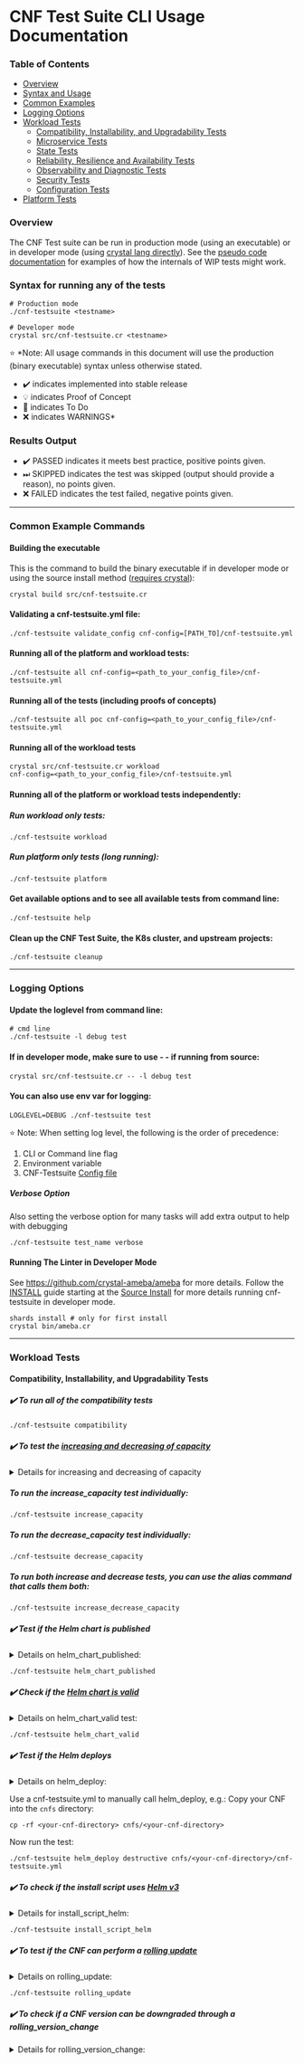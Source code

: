 # CNF Test Suite CLI Usage Documentation

### Table of Contents

- [Overview](USAGE.md#overview)
- [Syntax and Usage](USAGE.md#syntax-for-running-any-of-the-tests)
- [Common Examples](USAGE.md#common-example-commands)
- [Logging Options](USAGE.md#logging-options)
- [Workload Tests](USAGE.md#workload-tests)
  - [Compatibility, Installability, and Upgradability Tests](USAGE.md#compatibility-installability-and-upgradability-tests)
  - [Microservice Tests](USAGE.md#microservice-tests)
  - [State Tests](USAGE.md#state-tests)
  - [Reliability, Resilience and Availability Tests](USAGE.md#reliability-resilience-and-availability)
  - [Observability and Diagnostic Tests](USAGE.md#observability-and-diagnostic-tests)
  - [Security Tests](USAGE.md#security-tests)
  - [Configuration Tests](USAGE.md#configuration-tests)
- [Platform Tests](USAGE.md#platform-tests)

### Overview

The CNF Test suite can be run in production mode (using an executable) or in developer mode (using [crystal lang directly](INSTALL.md#source-install)). See the [pseudo code documentation](PSEUDO-CODE.md) for examples of how the internals of WIP tests might work.

### Syntax for running any of the tests

```
# Production mode
./cnf-testsuite <testname>

# Developer mode
crystal src/cnf-testsuite.cr <testname>
```

:star: \*Note: All usage commands in this document will use the production (binary executable) syntax unless otherwise stated.

- :heavy_check_mark: indicates implemented into stable release
- :bulb: indicates Proof of Concept
- :memo: indicates To Do
- :x: indicates WARNINGS\*

### Results Output

- :heavy_check_mark: PASSED indicates it meets best practice, positive points given.
- ⏭ SKIPPED indicates the test was skipped (output should provide a reason), no points given.
- :x: FAILED indicates the test failed, negative points given.

---

### Common Example Commands

#### Building the executable

This is the command to build the binary executable if in developer mode or using the source install method ([requires crystal](INSTALL.md#source-install)):

```
crystal build src/cnf-testsuite.cr
```

#### Validating a cnf-testsuite.yml file:

```
./cnf-testsuite validate_config cnf-config=[PATH_TO]/cnf-testsuite.yml
```

#### Running all of the platform and workload tests:

```
./cnf-testsuite all cnf-config=<path_to_your_config_file>/cnf-testsuite.yml
```

#### Running all of the tests (including proofs of concepts)

```
./cnf-testsuite all poc cnf-config=<path_to_your_config_file>/cnf-testsuite.yml
```

#### Running all of the workload tests

```
crystal src/cnf-testsuite.cr workload
cnf-config=<path_to_your_config_file>/cnf-testsuite.yml
```

#### Running all of the platform or workload tests independently:

##### Run workload only tests:

```
./cnf-testsuite workload
```

##### Run platform only tests (long running):

```
./cnf-testsuite platform
```

#### Get available options and to see all available tests from command line:

```
./cnf-testsuite help
```

#### Clean up the CNF Test Suite, the K8s cluster, and upstream projects:

```
./cnf-testsuite cleanup
```

---

### Logging Options

#### Update the loglevel from command line:

```
# cmd line
./cnf-testsuite -l debug test
```

#### If in developer mode, make sure to use - - if running from source:

```
crystal src/cnf-testsuite.cr -- -l debug test
```

#### You can also use env var for logging:

```
LOGLEVEL=DEBUG ./cnf-testsuite test
```

:star: Note: When setting log level, the following is the order of precedence:

1. CLI or Command line flag
2. Environment variable
3. CNF-Testsuite [Config file](config.yml)

##### Verbose Option

Also setting the verbose option for many tasks will add extra output to help with debugging

```
./cnf-testsuite test_name verbose
```

#### Running The Linter in Developer Mode

See https://github.com/crystal-ameba/ameba for more details. Follow the [INSTALL](INSTALL.md) guide starting at the [Source Install](INSTALL.md#source-install) for more details running cnf-testsuite in developer mode.

```
shards install # only for first install
crystal bin/ameba.cr
```

---
### Workload Tests

#### Compatibility, Installability, and Upgradability Tests

##### :heavy_check_mark: To run all of the compatibility tests

```
./cnf-testsuite compatibility
```

##### :heavy_check_mark: To test the [increasing and decreasing of capacity](https://kubernetes.io/docs/reference/kubectl/cheatsheet/#scaling-resources)

<details> <summary>Details for increasing and decreasing of capacity</summary>
<p>

<b>increase_decrease_capacity test:</b> HPA (horizonal pod autoscale) will autoscale replicas to accommodate when there is an increase of CPU, memory or other configured metrics to prevent disruption by allowing more requests 
by balancing out the utilisation across all of the pods.

Decreasing replicas works the same as increase but rather scale down the number of replicas when the traffic decreases to the number of pods that can handle the requests.

You can read more about horizonal pod autoscaling to create replicas [here](https://kubernetes.io/docs/tasks/run-application/horizontal-pod-autoscale/).

<b>Read about the [rationale](RATIONALE.md#to-test-the-increasing-and-decreasing-of-capacity-increase_decrease_capacity) on why this gets tested.</b>

<b>Remediation for failing this test:</b>

Check out the kubectl docs for how to [manually scale your cnf.](https://kubernetes.io/docs/reference/kubectl/cheatsheet/#scaling-resources)

Also here is some info about [things that could cause failures.](https://kubernetes.io/docs/concepts/workloads/controllers/deployment/#failed-deployment)

</p>
</details>

##### To run the increase_capacity test individually:

```
./cnf-testsuite increase_capacity
```

##### To run the decrease_capacity test individually:

```
./cnf-testsuite decrease_capacity
```

##### To run both increase and decrease tests, you can use the alias command that calls them both:
```
./cnf-testsuite increase_decrease_capacity
```

##### :heavy_check_mark: Test if the Helm chart is published

<details><summary>Details on helm_chart_published:</summary>
<p>

<b>helm_chart_published description:</b> Best practice for published helm charts allow management from the registry and client tools rather than manually from source.

<b>Read the [rationale](RATIONALE.md#test-if-the-helm-chart-is-published-helm_chart_published) behind this test.</b>

<b>Remediation:</b> Make sure your CNF helm charts are published.

</p>
</details>

```
./cnf-testsuite helm_chart_published
```

##### :heavy_check_mark: Check if the [Helm chart is valid](https://github.com/helm/chart-testing)

<details><summary>Details on helm_chart_valid test:</summary>
<p>

<b>helm_chart_valid description:</b> Best practice is to ensure that helm charts are in valid formats.

<b>Read the [rationale](RATIONALE.md#test-if-the-helm-chart-is-valid-helm_chart_valid) behind this test.</b>

<b>Remediation:</b> Make sure your helm charts pass lint tests.

</p>
</details>

```
./cnf-testsuite helm_chart_valid
```

##### :heavy_check_mark: Test if the Helm deploys

<details><summary>Details on helm_deploy:</summary>
<p>

<b>helm_deploy description:</b> All helm charts should be deployable.

<b>Read the [rationale](RATIONALE.md#test-if-the-helm-deploys-helm_deploy) behind this test.</b>

<b>Remediation:</b> Make sure your helm charts are valid and can be deployed to clusters.

</p>
</details>

Use a cnf-testsuite.yml to manually call helm_deploy, e.g.:
Copy your CNF into the `cnfs` directory:

```
cp -rf <your-cnf-directory> cnfs/<your-cnf-directory>
```

Now run the test:

```
./cnf-testsuite helm_deploy destructive cnfs/<your-cnf-directory>/cnf-testsuite.yml
```

##### :heavy_check_mark: To check if the install script uses [Helm v3](https://github.com/helm/)

<details><summary>Details for install_script_helm:</summary>
<p>

<b>install_script_helm details:</b> This checks if you are using helm v3 which has vast improvements and less dependencies than v2 (eg. tiller).

<b>Read the [rationale](RATIONALE.md#test-if-cnfthe-install-script-uses-helm-v3-install_script_helm) about this test.</b>

<b>Remediation:</b> Update your helm charts and scripts to be compatible with the latest helm v3 or later.

</p>
</details> 

```
./cnf-testsuite install_script_helm
```

##### :heavy_check_mark: To test if the CNF can perform a [rolling update](https://kubernetes.io/docs/tutorials/kubernetes-basics/update/update-intro/)

<details><summary>Details on rolling_update:</summary>
<p>

<b>rolling_update description:</b> Rollling updates allow for applications to be updated and promoted between environments without downtime.

<b>Read the [rationale](RATIONALE.md#to-test-if-the-cnf-can-perform-a-rolling-update-rolling_update) behind this test.</b>

<b>Remediation:</b> Best practice should allow your CNF and applications should be able to perform rolling updates without downtime.

</p>
</details>

```
./cnf-testsuite rolling_update
```

##### :heavy_check_mark: To check if a CNF version can be downgraded through a rolling_version_change

<details><summary>Details for rolling_version_change:</summary>
<p>

<b>rolling_version_change description:</b>

<b>Read the [rationale](RATIONALE.md#to-check-if-a-cnf-version-can-be-downgraded-through-a-rolling_version_change-rolling_version_change) for this test.<b/>

<b>Remediation:</b> Applications or CNFs should have the ability to downgrade based on the version tag. 

```
./cnf-testsuite rolling_version_change
```

##### :heavy_check_mark: To check if a CNF version can be downgraded through a rolling_downgrade

<details><summary>Details on rolling_downgrade:</summary>
<p>

<b>rolling_downgrade description:</b> Rolling downgrade allows for applications to be downgraded in the event that the newest or latest version encounters issues, eg bug, incompatiblility, etc.

<b>Read the [rationale](RATIONALE.md#to-check-if-a-cnf-version-can-be-downgraded-through-a-rolling_downgrade-rolling_downgrade) behind this test.</b>

<b>Remediation:</b> Best practice should allow your CNF and applications should be able to perform rolling downgradse without downtime.

</p>
</details>

```
./cnf-testsuite rolling_downgrade
```

##### :heavy_check_mark: To check if a CNF version can be rolled back [rollback](https://kubernetes.io/docs/concepts/workloads/controllers/deployment/#rolling-back-a-deployment)

<details><summary>Details on rollback:</summary>
<p>

<b>rollback description:</b> Rollback allows for the rollback of an application when it becomes unstable, like crash looping, etc.

<b>Read the [rationale](RATIONALE.md#to-check-if-a-cnf-version-can-be-rolled-back-rollback) behind this test.</b>

<b>Remediation:</b> Best practice should allow your CNF and applications to perform automatic rollbacks.

</p>
</details>

```
./cnf-testsuite rollback
```

##### :heavy_check_mark: To check if the CNF is compatible with different CNIs
<details> <summary>Details for CNI Compatibility Tests</summary>
<p>

<b>CNI Compatible Tests:</b> Best practice states a good CNF should be compatible with multiple and different CNIs (Container Network Interface). The CNI handles the container network for the container network namespace, along with management of IP Addresses through IPAM plug-in among other networking needs and requirements. You can read more about CNIs for kubernetes with their list of [compatible CNIs](https://bit.ly/cni-compatible-k8s-doc). 

<b>What's Tested:</b> This test will install temporary kind clusters to test your CNF using Calico and Cilium CNIs.

<b>Read the [rationale](RATIONALE.md#to-check-if-the-cnf-is-compatible-with-different-cnis-cni_compatibility) behind this test.</b>

<b>Remediation:</b> To mitigate this issue, make sure your CNF is compatible with Calico, Cilium and other available CNIs.
</p>

</details>

```
./cnf-testsuite cni_compatible
```

##### :bulb: (PoC) To check if a CNF uses Kubernetes alpha APIs

<details> <summary>Details for Kubernetes alpha APIs test</summary>
<p>

<b>Kubernetes alpha APIs:</b> It is considered a best-practice for resources to not use [Kubernetes alpha APIs](https://bit.ly/apisnoop).

<b>Read the [rationale](RATIONALE.md#poc-to-check-if-a-cnf-uses-kubernetes-alpha-apis-alpha_k8s_apis-alpha_k8s_apis) behind this test.</b>

<b>Remediation Steps:</b> Make sure applications and CNFs are not using Kubernetes alpha APIs. You can learn more about Kubernetes API versioning [here](https://bit.ly/k8s_api).
</p>

</details>

```
./cnf-testsuite alpha_k8s_apis
```

<details> <summary>Details for Compatibility, Installability and Upgradability Tests To Do's</summary>
<p>

#### :memo: (To Do) To check of the CNF's CNI plugin accepts valid calls from the [CNI specification](https://github.com/containernetworking/cni/blob/master/SPEC.md)

```
crystal src/cnf-testsuite.cr cni_spec
```

#### :memo: (To Do) To check for the use of beta K8s API endpoints

```
crystal src/cnf-testsuite.cr api_snoop_beta
```

#### :memo: (To Do) To check for the use of generally available (GA) K8s API endpoints

```
crystal src/cnf-testsuite.cr api_snoop_general_apis
```

#### :memo: (To Do) To test small scale autoscaling

```
crystal src/cnf-testsuite.cr small_autoscaling
```

#### :memo: (To Do) To test [large scale autoscaling](https://github.com/cncf/cnf-testbed)

```
crystal src/cnf-testsuite.cr large_autoscaling
```

#### :memo: (To Do) To test if the CNF responds to [network](https://github.com/alexei-led/pumba) [chaos](https://github.com/worstcase/blockade)

```
crystal src/cnf-testsuite.cr network_chaos
```

#### :memo: (To Do) To test if the CNF control layer uses [external retry logic](https://github.com/envoyproxy/envoy)

```
crystal src/cnf-testsuite.cr external_retry
```
    
    #### :memo: (To Do) To test small scale autoscaling

```
crystal src/cnf-testsuite.cr small_autoscaling
```

#### :memo: (To Do) To test [large scale autoscaling](https://github.com/cncf/cnf-testbed)

```
crystal src/cnf-testsuite.cr large_autoscaling
```

#### :memo: (To Do) To test if the CNF responds to [network](https://github.com/alexei-led/pumba) [chaos](https://github.com/worstcase/blockade)

```
crystal src/cnf-testsuite.cr network_chaos
```

#### :memo: (To Do) To test if the CNF control layer uses [external retry logic](https://github.com/envoyproxy/envoy)

```
crystal src/cnf-testsuite.cr external_retry
```


</p>
</details>


#### Microservice Tests

##### :heavy_check_mark: To run all of the microservice tests

```
./cnf-testsuite microservice
```

##### :heavy_check_mark: To check if the CNF has a reasonable image size
<details> <summary>Details for reasonable image size</summary>
<p>

<b>Reasonable Image Size:</b> 

<b>Read the [rationale](RATIONALE.md#to-check-if-the-cnf-has-a-reasonable-image-size-reasonable_image_size) behind this test.</b>

<b>Remediation:</b> TBD
</p>

</details>

```
./cnf-testsuite reasonable_image_size
```

##### :heavy_check_mark: To check if the CNF have a reasonable startup time
<details> <summary>Details for reasonable startup time</summary>
<p>

<b>Reasonable Startup Time:</b> 

<b>Read the [rationale](RATIONALE.md#to-check-if-the-cnf-have-a-reasonable-startup-time-reasonable_startup_time) behind this test.</b>

<b>Remediation:</b> TBD
</p>

</details>

```
./cnf-testsuite reasonable_startup_time destructive
```

##### :heavy_check_mark: To check if the CNF is using only a single process type per container
<details> <summary>Details for single process type</summary>
<p>

<b>Single process type:</b> 

<b>Read the [rationale](https://github.com/cncf/cnf-testsuite/blob/main/RATIONALE.md#to-check-if-the-cnf-has-multiple-process-types-within-one-container-single_process_type) behind this test.</b>

<b>Remediation:</b> TBD
</p>

</details>

```
./cnf-testsuite single_process_type
```

#### :heavy_check_mark: To check if the CNF exposes any of its containers as a service

<details> <summary>Details for the service discovery test</summary>
<p>

<b>Service discovery:</b> For microservices to be accessible to other applications in the cluster, they should be exposed via a Service.

<b>Read the [rationale](RATIONALE.md#to-check-if-the-cnf-exposes-any-of-its-containers-as-a-service-service_discovery-service_discovery) behind this test.</b>

<b>Remediation Steps:</b> Make sure the CNF exposes any of its containers as a Kubernetes Service. You can learn more about Kubernetes Service [here](https://kubernetes.io/docs/concepts/services-networking/service/).
</p>

</details>

```
./cnf-testsuite service_discovery
```

#### :heavy_check_mark: To check if the CNF has multiple microservices that share a database 

<details> <summary>Details for the shared database test</summary>
<p>

<b>Shared Database:</b> Microservices should not share a database with one another.

<b>Read the [rationale](RATIONALE.md#to-check-if-the-cnf-uses-a-shared-database-shared_database) behind this test.</b>

<b>Remediation Steps:</b> Make sure the CNF microservices do not share a database [here](https://martinfowler.com/bliki/IntegrationDatabase.html).
</p>

</details>

```
./cnf-testsuite shared_database 
```

#### State Tests

##### :heavy_check_mark: To run all of the state tests

```
./cnf-testsuite state
```

##### :heavy_check_mark: Test if the CNF is available when node drain and rescheduling occurs.  All configuration should be stateless.
<details> <summary>Details for node drain</summary>
<p>

<b>Node drain:</b> 

<b>Read the [rationale](RATIONALE.md#test-if-the-cnf-crashes-when-node-drain-occurs-node_drain) behind this test.</b>

<b>Remediation:</b> TBD
</p>

</details>

```
./cnf-testsuite node_drain
```


##### :heavy_check_mark: To test if the CNF uses a volume host path
<details> <summary>Details for volume hostpath not found</summary>
<p>

<b>Volume hostpath not found:</b> 

<b>Read the [rationale](RATIONALE.md#to-test-if-the-cnf-uses-a-volume-host-path-volume_hostpath_not_found) behind this test.</b>

<b>Remediation:</b> TBD
</p>

</details>

```
./cnf-testsuite volume_hostpath_not_found
```

##### :heavy_check_mark: To test if the CNF uses local storage
<details> <summary>Details for no local volume configuration</summary>
<p>

<b>No local volume configurattion:</b> 

<b>Read the [rationale](RATIONALE.md#to-test-if-the-cnf-uses-local-storage-no_local_volume_configuration) behind this test.</b>

<b>Remediation:</b> TBD
</p>

</details>

```
./cnf-testsuite no_local_volume_configuration
```

##### :heavy_check_mark: To test if the CNF uses elastic volumes
<details> <summary>Details for elastic volume</summary>
<p>

<b>Elastic Volume Details:</b> It's considered best practice to use elastic volumes for storage. Instead of local storage, the CNF should use elastic persistent volumes, which are available to all nodes (based on policy).

<b>Read the [rationale](RATIONALE.md#to-test-if-the-cnf-uses-elastic-volumes-elastic_volumes) behind this test.</b>

<b>Remediation Steps:</b> Setup and use elastic persistent volumes instead of local storage.
</p>

</details>


```
./cnf-testsuite elastic_volume
```
##### :heavy_check_mark: To test if the CNF uses a database with either statefulsets, elastic volumes, or both
<details> <summary>Details for Database Persistence</summary>

<p><b>Database Persistence:</b> A database may use statefulsets along with elastic volumes to achieve a high level of resiliency.  Any database in K8s should at least use elastic volumes to achieve a minimum level of resilience regardless of whether a statefulset is used.  Statefulsets without elastic volumes is not recommended, especially if it explicitly uses local storage.  The least optimal storage configuration for a database managed by K8s is local storage and no statefulsets, as this is not tolerant to node failure. 

<b>Read the [rationale](RATIONALE.md#to-test-if-the-cnf-uses-a-database-with-either-statefulsets-elastic-volumes-or-both-database_persistence) behind this test.</b>

<b>Remediation:</b> Select a database configuration that uses statefulsets and elastic storage volumes.

See more at [OpenEBS Storage Concepts](https://openebs.io/docs/concepts/basics)

</p>
</details>

```
./cnf-testsuite database_persistence 
```

#### Reliability, Resilience and Availability

##### :heavy_check_mark: To run all resilience tests

```
./cnf-testsuite resilience
```

##### :heavy_check_mark: Test if the CNF crashes when network latency occurs

<details> <summary>Details for litmus pod network latency experiment</summary>
<p>

<b>Pod Network Latency:</b> As we know network latency can have a significant impact on the overall performance of the application the network outages can cause a range of failures for applications that can severely impact user/customers with downtime. This chaos experiment allows you to see the impact of latency traffic to your application using the traffic control (tc) process with netem rules to add egress delays and test how your service behaves when you are unable to reach one of your dependencies, internal or external.

[This experiment](https://docs.litmuschaos.io/docs/pod-network-latency/) causes network degradation without the pod being marked unhealthy/unworthy of traffic by kube-proxy (unless you have a liveness probe of sorts that measures latency and restarts/crashes the container). The idea of this experiment is to simulate issues within your pod network OR microservice communication across services in different availability zones/regions etc.

Mitigation (in this case keep the timeout i.e., access latency low) could be via some middleware that can switch traffic based on some SLOs m parameters. If such an arrangement is not available the next best thing would be to verify if such degradation is highlighted via notification/alerts etc, so the admin/SRE has the opportunity to investigate and fix things. Another utility of the test would be to see the extent of impact caused to the end-user OR the last point in the app stack on account of degradation in access to a downstream/dependent microservice. Whether it is acceptable OR breaks the system to an unacceptable degree. The experiment provides DESTINATION_IPS or DESTINATION_HOSTS so that you can control the chaos against specific services within or outside the cluster.

The applications may stall or get corrupted while they wait endlessly for a packet. The experiment limits the impact (blast radius) to only the traffic you want to test by specifying IP addresses or application information. This experiment will help to improve the resilience of your services over time.

</p>
</details>

```
./cnf-testsuite pod_network_latency
```

##### :heavy_check_mark: Test if the CNF crashes when disk fill occurs

<details> <summary> Details for litmus disk fill experiment</summary>
<p>

<b>Disk-Fill(Stress-Chaos):</b> Disk Pressure is another very common and frequent scenario we find in Kubernetes applications that can result in the eviction of the application replica and impact its delivery. Such scenarios can still occur despite whatever availability aids K8s provides. These problems are generally referred to as "Noisy Neighbour" problems.

[Stressing the disk](https://litmuschaos.github.io/litmus/experiments/categories/pods/disk-fill/) with continuous and heavy IO for example can cause degradation in reads written by other microservices that use this shared disk for example modern storage solutions for Kubernetes to use the concept of storage pools out of which virtual volumes/devices are carved out. Another issue is the amount of scratch space eaten up on a node which leads to the lack of space for newer containers to get scheduled (Kubernetes too gives up by applying an "eviction" taint like "disk-pressure") and causes a wholesale movement of all pods to other nodes. Similarly with CPU chaos, by injecting a rogue process into a target container, we starve the main microservice process (typically PID 1) of the resources allocated to it (where limits are defined) causing slowness in application traffic or in other cases unrestrained use can cause the node to exhaust resources leading to the eviction of all pods. So this category of chaos experiment helps to build the immunity on the application undergoing any such stress scenario.

</p>
</details>

```
./cnf-testsuite disk_fill
```

##### :heavy_check_mark: Test if the CNF crashes when pod delete occurs

<details> <summary>Details for litmus pod delete experiment</summary> 
<p>

<b>Pod Delete:</b> In a distributed system like Kubernetes, likely, your application replicas may not be sufficient to manage the traffic (indicated by SLIs) when some of the replicas are unavailable due to any failure (can be system or application) the application needs to meet the SLO(service level objectives) for this, we need to make sure that the applications have a minimum number of available replicas. One of the common application failures is when the pressure on other replicas increases then to how the horizontal pod autoscaler scales based on observed resource utilization and also how much PV mount takes time upon rescheduling. The other important aspects to test are the MTTR for the application replica, re-elections of leader or follower like in Kafka application the selection of broker leader, validating minimum quorum to run the application for example in applications like percona, resync/redistribution of data.

[This experiment](https://litmuschaos.github.io/litmus/experiments/categories/pods/pod-delete/) helps to simulate such a scenario with forced/graceful pod failure on specific or random replicas of an application resource and checks the deployment sanity (replica availability & uninterrupted service) and recovery workflow of the application.

</p>
</details>

```
./cnf-testsuite pod_delete
```

##### :heavy_check_mark: Test if the CNF crashes when pod memory hog occurs

<details> <summary>Details for litmus pod memory hog experiment</summary>
<p>

Memory usage within containers is subject to various constraints in Kubernetes. If the limits are specified in their spec, exceeding them can cause termination of the container (due to OOMKill of the primary process, often pid 1) - the restart of the container by kubelet, subject to the policy specified. For containers with no limits placed, the memory usage is uninhibited until such time as the Node level OOM Behaviour takes over. In this case, containers on the node can be killed based on their oom_score and the QoS class a given pod belongs to (bestEffort ones are first to be targeted). This eval is extended to all pods running on the node - thereby causing a bigger blast radius. 

The [pod-memory hog](https://litmuschaos.github.io/litmus/experiments/categories/pods/pod-memory-hog/) experiment launches a stress process within the target container - which can cause either the primary process in the container to be resource constrained in cases where the limits are enforced OR eat up available system memory on the node in cases where the limits are not specified. 

</p>
</details>


```
./cnf-testsuite pod_memory_hog
```

##### :heavy_check_mark: Test if the CNF crashes when pod io stress occurs

<details> <summary>Details for litmus pod io stress experiment</summary>
<p>

Sressing the disk with continuous and heavy IO can cause degradation in reads/ writes byt other microservices that use this shared disk.  For example modern storage solutions for Kubernetes use the concept of storage pools out of which virtual volumes/devices are carved out.  Another issue is the amount of scratch space eaten up on a node which leads to  the lack of space for newer containers to get scheduled (kubernetes too gives up by applying an "eviction" taint like "disk-pressure") and causes a wholesale movement of all pods to other nodes.

[This experiment](https://litmuschaos.github.io/litmus/experiments/categories/pods/pod-io-stress/) is also useful in determining the performance of the storage device used.  
</p>
</details>

```
./cnf-testsuite pod_io_stress
```

##### :heavy_check_mark: Test if the CNF crashes when pod network corruption occurs

```
./cnf-testsuite pod_network_corruption
```

##### :heavy_check_mark: Test if the CNF crashes when pod network duplication occurs

```
./cnf-testsuite pod_network_duplication
```

##### :heavy_check_mark: To test if there is a liveness entry in the Helm chart

```
./cnf-testsuite liveness
```

##### :heavy_check_mark: To test if there is a readiness entry in the Helm chart

```
./cnf-testsuite readiness
```

#### Observability and Diagnostic Tests

##### :heavy_check_mark: To run all observability tests

```
./cnf-testsuite observability
```

##### :heavy_check_mark: To check if logs are being sent to stdout/stderr
<details> <summary>Details for Log Output test</summary>
<p>

<b>Log Output Details:</b> It's considered a best-practice for containers and pods to output logs to STDOUT/STDERR so that commands return useful debug or other information about the application.

For example, running `kubectl get logs` returns useful information for diagnosing or troubleshooting issues. 

<b>Remediation Steps:</b> Make sure applications and CNF's are sending log output to STDOUT and or STDERR.
</p>

</details>

```
./cnf-testsuite log_output
``` 
##### :heavy_check_mark: To check if prometheus is installed and configured for the cnf 
<details> <summary>Details for prometheus traffic test</summary>
<p>

<b>Prometheus Traffic Details:</b> It's considered a best-practice for CNFs to actively expose metrics.

<b>Remediation Steps:</b> Install and configure Prometheus for your CNF.
</p>

</details>

```
./cnf-testsuite prometheus_traffic 
``` 
##### :heavy_check_mark: To check if logs and data are being routed through fluentd
<details> <summary>Details for fluentd routed logging</summary>
<p>

<b>Routed Logs Details:</b> It's considered a best-practice for CNFs to route logs and data through programs like fluentd to analyze and better understand data. This test will check if your CNF is using fluentd.

<b>Remediation Steps:</b> Install and configure fluentd to collect data and logs. See more at [fluentd.org](https://bit.ly/fluentd).
</p>

</details>

```
./cnf-testsuite routed_logs
```

##### :heavy_check_mark: To check if OpenMetrics is being used and or compatible.
<details> <summary>Details for OpenMetrics</summary>

<p>

<b>OpenMetics Details:</b> OpenMetrics specifies the de-facto standard for transmitting cloud-native metrics at scale, with support for both text representation and Protocol Buffers and brings it into an Internet Engineering Task Force (IETF) standard. It supports both pull and push-based data collection. Sourced from [OpenMetric Readme](https://github.com/OpenObservability/OpenMetrics/blob/main/specification/OpenMetrics.md)

<b>Remediation Steps:</b> Ensure your CNF is OpenMetrics compatible.
</p>

</details>

```
./cnf-testsuite open_metrics
```
##### :heavy_check_mark: To check if tracing is being used with Jaeger.
<details> <summary>Details for tracing with Jaeger</summary>

<p>

<b>Tracing Details:</b> Jaeger uses distributed tracing to follow the path of a request through different microservices. Rather than guessing, we can see a visual representation of the call flows. Sourced from [Red Hat's blog on Jaeger](https://www.redhat.com/en/topics/microservices/what-is-jaeger)

<b>Remediation Steps:</b> Ensure your CNF is using tracing.
</p>

</details>

```
./cnf-testsuite tracing
```

#### Security Tests

##### :heavy_check_mark: To run all of the security tests

```
./cnf-testsuite security
```

##### :heavy_check_mark: To check if a CNF is using container socket mounts
<details> <summary>Details for container socket mounts</summary>
<p>

<b>Container Socker Mounts Details:</b> Container daemon socket bind mounts allows access to the container engine on the node. This access can be used for privilege escalation and to manage containers outside of Kubernetes, and hence should not be allowed

<b>Remediation Steps:</b> Make sure to not mount `/var/run/docker.sock`, `/var/run/containerd.sock` or `/var/run/crio.sock` on the containers
</p>

</details>

```
./cnf-testsuite container_sock_mounts
```

##### :heavy_check_mark: To check if containers are using any tiller images
<details> <summary>Details for tiller images</summary>
<p>

<b>Tiller Images Details:</b> Tiller, found in Helm v2, has known security challenges. It requires administrative privileges and acts as a shared resource accessible to any authenticated user. Tiller can lead to privilege escalation as restricted users can impact other users. It is recommend to use Helm v3+ which does not contain Tiller for these reasons

<b>Remediation Steps:</b> Make sure not to pull any images with name tiller in them
</p>

</details>

```
./cnf-testsuite platform:helm_tiller
```


##### :heavy_check_mark: To check if any containers are running in [privileged mode](https://github.com/open-policy-agent/gatekeeper)

```
./cnf-testsuite privileged
```

##### :heavy_check_mark: To check if a CNF is running services with external IPs
<details> <summary>Details for external IPs</summary>
<p>

<b>External IP's Details:</b> Service externalIPs can be used for a MITM attack (CVE-2020-8554). Restrict externalIPs or limit to a known set of addresses. See: https://github.com/kyverno/kyverno/issues/1367

<b>Remediation Steps:</b> Make sure to not define external IPs in your kubernetes service configuration
</p>

</details>

```
./cnf-testsuite external_ips
```


##### :heavy_check_mark: To check if any containers are running as a [root user](https://github.com/cncf/cnf-wg/blob/main/cbpps/0002-no-root-in-containers.md)

```
./cnf-testsuite non_root_user
```

##### :heavy_check_mark: To check if any containers allow for [privilege escalation](https://bit.ly/C0016_privilege_escalation)
<details> <summary>Details for Privilege Escalation</summary>

<p><b>Privilege Escalation:</b> Check that the allowPrivilegeEscalation field in securityContext of container is set to false.

<b>Remediation:</b> If your application does not need it, make sure the allowPrivilegeEscalation field of the securityContext is set to false.

See more at [ARMO-C0016](https://bit.ly/C0016_privilege_escalation)

</p>
</details>

```
./cnf-testsuite privilege_escalation
```

##### :heavy_check_mark: To check if an attacker can use a [symlink](https://bit.ly/C0058_symlink_filesystem) for arbitrary host file system access
<details> <summary>Details for Symlink Filesystem Access</summary>

<p><b>CVE-2021-25741 Symlink Host Access:</b> A user may be able to create a container with subPath or subPathExpr volume mounts to access files & directories anywhere on the host filesystem. Following Kubernetes versions are affected: v1.22.0 - v1.22.1, v1.21.0 - v1.21.4, v1.20.0 - v1.20.10, version v1.19.14 and lower. This control checks the vulnerable versions and the actual usage of the subPath feature in all Pods in the cluster.

<b>Remediation:</b> To mitigate this vulnerability without upgrading kubelet, you can disable the VolumeSubpath feature gate on kubelet and kube-apiserver, or remove any existing Pods using subPath or subPathExpr feature.

See more at [ARMO-C0058](https://bit.ly/C0058_symlink_filesystem)

</p>
</details>

```
./cnf-testsuite symlink_file_system
```

##### :heavy_check_mark: To check if there are [application credentials stored in configuration or environment variables](https://bit.ly/C0012_application_credentials)
<details> <summary>Details for Service Application Credentials</summary>

<p><b>Application Credentials:</b> Developers store secrets in the Kubernetes configuration files, such as environment variables in the pod configuration. Such behavior is commonly seen in clusters that are monitored by Azure Security Center. Attackers who have access to those configurations, by querying the API server or by accessing those files on the developer’s endpoint, can steal the stored secrets and use them.

Check if the pod has sensitive information in environment variables, by using list of known sensitive key names. Check if there are configmaps with sensitive information.

<b>Remediation:</b> Use Kubernetes secrets or Key Management Systems to store credentials.

See more at [ARMO-C0012](https://bit.ly/C0012_application_credentials)

</p>
</details>

```
./cnf-testsuite application_credentials
```


##### :heavy_check_mark: To check if there is a [host network attached to a pod](https://bit.ly/C0041_hostNetwork)
<details> <summary>Details for hostNetwork</summary>

<p><b>hostNetwork:</b> PODs should not have access to the host systems network.

<b>Remediation:</b> Only connect PODs to hostNetwork when it is necessary. If not, set the hostNetwork field of the pod spec to false, or completely remove it (false is the default). Whitelist only those PODs that must have access to host network by design.

See more at [ARMO-C0041](https://bit.ly/C0041_hostNetwork)

</p>
</details>

```
./cnf-testsuite host_network
``` 

##### :heavy_check_mark: To check if there are [service accounts that are automatically mapped](https://bit.ly/C0034_service_account_mapping)
<details> <summary>Details for Service Account Mapping</summary>

<p><b>Service Account Mapping:</b> The automatic mounting of service account tokens should be disabled.

<b>Remediation:</b> Disable automatic mounting of service account tokens to PODs either at the service account level or at the individual POD level, by specifying the automountServiceAccountToken: false. Note that POD level takes precedence.

See more at [ARMO-C0034](https://bit.ly/C0034_service_account_mapping)

</p>
</details>

```
./cnf-testsuite service_account_mapping
```

##### :heavy_check_mark: To check if there is an [ingress and egress policy defined](https://bit.ly/3bhT10s).
<details> <summary>Details for ingress_egress_blocked test</summary>
<p>

<b>Ingress Egress Blocked: </b> Network policies control traffic flow between Pods, namespaces, and external IP addresses. By default, no network policies are applied to Pods or namespaces, resulting in unrestricted ingress and egress traffic within the Pod network. Pods become isolated through a network policy that applies to the Pod or the Pod’s namespace. Once a Pod is selected in a network policy, it rejects any connections that are not specifically allowed by any applicable policy object.Administrators should use a default policy selecting all Pods to deny all ingress and egress traffic and ensure any unselected Pods are isolated. Additional policies could then relax these restrictions for permissible connections.(For ARMO runtime needs to add exception). See more at [Armo's C-0030 doc on ingress egress blocked details](https://bit.ly/3bhT10s).

<b>Remediation Steps: </b> By default, you should disable or restrict Ingress and Egress traffic on all pods.

</details>

```
./cnf-testsuite ingress_egress_blocked
```
##### :heavy_check_mark: To check if there are any privileged containers

<details> <summary>Details for Privileged Containers</summary>

<p><b>Privileged Containers:</b> A privileged container is a container that has all the capabilities of the host machine, which lifts all the limitations regular containers have. This means that privileged containers can do almost every action that can be performed directly on the host. Attackers who gain access to a privileged container or have permissions to create a new privileged container (by using the compromised pod’s service account, for example), can get access to the host’s resources.
    
<b>Remediation:</b> Change the deployment and/or pod definition to unprivileged. The securityContext.privileged should be false.
    
Read more at [ARMO-C0057](https://bit.ly/31iGng3)
    
</p>
</details>

```
./cnf-testsuite privileged_containers
```

##### :heavy_check_mark: To check for insecure capabilities
<details> <summary>Details for Insecure Capabilities</summary>

<p><b>Insecure Capabilities:</b> Giving insecure and unnecessary capabilities for a container can increase the impact of a container compromise.

This test checks against a [blacklist of insecure capabilities](https://github.com/FairwindsOps/polaris/blob/master/checks/insecureCapabilities.yaml).

<b>Remediation:</b> Remove all insecure capabilities which aren’t necessary for the container.

See more at [ARMO-C0046](https://bit.ly/C0046_Insecure_Capabilities)

</p>
</details>

```
./cnf-testsuite insecure_capabilities
```

##### :heavy_check_mark: To check for dangerous capabilities
<details> <summary>Details for Dangerous Capabilities</summary>

<p><b>Dangerous Capabilities:</b> Giving dangerous and unnecessary capabilities for a container can increase the impact of a container compromise.

This test checks against a [blacklist of dangerous capabilities](https://github.com/FairwindsOps/polaris/blob/master/checks/dangerousCapabilities.yaml).

<b>Remediation:</b> Check and remove all unnecessary capabilities from the POD security context of the containers and use the exception mechanism to remove warnings where these capabilities are necessary.

See more at [ARMO-C0028](https://bit.ly/C0028_Dangerous_Capabilities)

</p>
</details>

```
./cnf-testsuite dangerous_capabilities
```

##### :heavy_check_mark: To check if namespaces have network policies defined
<details> <summary>Details for Network Policies</summary>

<p><b>Network Policies:</b> There is a MITRE check that fails if there are no policies defined for a specific namespace (cluster internal networking).

If no network policy is defined, attackers who gain access to a single container may use it to probe the network. Lists namespaces in which no network policies are defined.
    
<b>Remediation:</b> Define network policies or use similar network protection mechanisms.
    
Read more at [ARMO-C0011](https://bit.ly/2ZEwb0A)
    
</p>
</details>

```
./cnf-testsuite network_policies
```

##### :heavy_check_mark: To check if containers are running with non-root user with non-root membership
<details> <summary>Details for Non Root Containers</summary>

<p><b>Non Root Containers:</b> Container engines allow containers to run applications as a non-root user with non-root group membership. Typically, this non-default setting is configured when the container image is built. . Alternatively, Kubernetes can load containers into a Pod with SecurityContext:runAsUser specifying a non-zero user. While the runAsUser directive effectively forces non-root execution at deployment, NSA and CISA encourage developers to build container applications to execute as a non-root user. Having non-root execution integrated at build time provides better assurance that applications will function correctly without root privileges.
    
<b>Remediation:</b> If your application does not need root privileges, make sure to define the runAsUser and runAsGroup under the PodSecurityContext to use user ID 1000 or higher, do not turn on allowPrivlegeEscalation bit and runAsNonRoot is true.
    
Read more at [ARMO-C0013](https://bit.ly/2Zzlts3)
    
</p>
</details>

```
./cnf-testsuite non_root_containers
```

##### :heavy_check_mark: To check if containers are running with hostPID or hostIPC privileges
<details> <summary>Details for hostPID and hostIPC Privileges</summary>

<p><b>Host PID/IPC Privileges:</b> Containers should be as isolated as possible from the host machine. The hostPID and hostIPC fields in Kubernetes may excessively expose the host for potentially malicious actions.
    
<b>Remediation:</b> Apply least privilege principle and disable the hostPID and hostIPC fields unless strictly needed.
    
Read more at [ARMO-C0038](https://bit.ly/3nGvpIQ)
    
</p>
</details>

```
./cnf-testsuite host_pid_ipc_privileges
```

##### :heavy_check_mark: To check if CNF resources use custom SELinux options that allow privilege escalation

```
./cnf-testsuite selinux_options
```

<details>
<summary>Details for `selinux_options`</summary>

<p>
SELinux options can be used to escalate privileges and should not be allowed.
</p>

<p>
<b>Remediation steps:</b>
Ensure the following guidelines are followed for any cluster resource that allow SELinux options.
  <ul>
    <li>
    If the SELinux option `type` is set, it should only be one of the allowed values: `container_t`, `container_init_t`, or `container_kvm_t`.
    </li>
    <li>
    SELinux options `user` or `role` should not be set.
    </li>
  </ul>
</p>

</details>


##### :heavy_check_mark: To check if security services are being used to harden containers
<details> <summary>Details for Linux Hardening</summary>

<p><b>Linux Hardening:</b> Check if there is AppArmor, Seccomp, SELinux or Capabilities are defined in the securityContext of container and pod. If none of these fields are defined for both the container and pod, alert.
    
<b>Remediation:</b> In order to reduce the attack surface, it is recommended to harden your application using security services such as SELinux®, AppArmor®, and seccomp. Starting from Kubernetes version 22, SELinux is enabled by default.
    
Read more at [ARMO-C0055](https://bit.ly/2ZKOjpJ)
    
</p>
</details>

```
./cnf-testsuite linux_hardening
```

##### :heavy_check_mark: To check if containers have resource limits defined
<details> <summary>Details for Resource Policies</summary>

<p><b>Resource Policies:</b> CPU and memory resources should have a limit set for every container to prevent resource exhaustion.

Check for each container if there is a ‘limits’ field defined. Check for each limitrange/resourcequota if there is a max/hard field defined, respectively.
    
<b>Remediation:</b> Define LimitRange and ResourceQuota policies to limit resource usage for namespaces or nodes.
    
Read more at [ARMO-C0009](https://bit.ly/3Ezxkps)
    
</p>
</details>

```
./cnf-testsuite resource_policies
```

##### :heavy_check_mark: To check if containers have immutable file systems
<details> <summary>Details for Immutable File Systems</summary>

<p><b>Immutable Filesystems:</b> Mutable container filesystem can be abused to gain malicious code and data injection into containers. Use immutable (read-only) filesystem to limit potential attacks.

Checks whether the readOnlyRootFilesystem field in the SecurityContext is set to true.
    
<b>Remediation:</b> Set the filesystem of the container to read-only when possible. If the containers application needs to write into the filesystem, it is possible to mount secondary filesystems for specific directories where application require write access.
    
Read more at [ARMO-C0017](https://bit.ly/3pSMtxK)
    
</p>
</details>

```
./cnf-testsuite immutable_file_systems
```

##### :heavy_check_mark: To check if containers have hostPath mounts
<details> <summary>Details for Hostpath Mounts</summary>

<p><b>Writable Hostpath Mounts:</b> Mounting host directory to the container can be abused to get access to sensitive data and gain persistence on the host machine.

hostPath volume mounts a directory or a file from the host to the container. Attackers who have permissions to create a new container in the cluster may create one with a writable hostPath volume and gain persistence on the underlying host. For example, the latter can be achieved by creating a cron job on the host.
    
<b>Remediation:</b> Refrain from using host path mount.
    
Read more at [ARMO-C0045](https://bit.ly/3EvltIL)
    
</p>
</details>

```
./cnf-testsuite hostpath_mounts
```

<details> <summary>Details for Security Tests To Do's</summary>
<p>

#### :memo: (To Do) To check if there are any [shells running in the container](https://github.com/open-policy-agent/gatekeeper)

```
crystal src/cnf-testsuite.cr shells
```

#### :memo: (To Do) To check if there are any [protected directories](https://github.com/open-policy-agent/gatekeeper) or files that are accessed from within the container

```
crystal src/cnf-testsuite.cr protected_access
```

</p>
</details>

#### Configuration Tests

##### :heavy_check_mark: To run all of the configuration and lifecycle tests

```
./cnf-testsuite configuration_lifecycle
```

##### :heavy_check_mark: To check if resources of the CNF are not in the default namespace

```
./cnf-testsuite default_namespace
```

<details>
<summary>Details for `default_namespace`</summary>

<p>
Kubernetes Namespaces provide a way to segment and isolate cluster resources across multiple applications and users. As a best practice, workloads should be isolated with Namespaces.
</p>

<p>
<b>Remediation steps:</b> Namespaces should be required and the default (empty) Namespace should not be used. This policy validates that Pods specify a Namespace name other than `default`.
</p>

</details>

##### :heavy_check_mark: To check if Pods in the CNF use container images with the latest tag

```
./cnf-testsuite latest_tag
```

<details>
<summary>Details for `latest_tag`</summary>

<p>
The `:latest` tag is mutable and can lead to unexpected errors if the image changes. Even when a tag is not specified, the `:latest` tag is used by default.
</p>

<p>
<b>Remediation steps:</b> When specifying container images, always specify a tag and ensure to use an immutable tag that maps to a specific version of an application Pod. Avoid using the `latest` tag, as it is not guaranteed to be always point to the same version of the image.
</p>

</details>

##### :heavy_check_mark: To check if pods are using the `app.kubernetes.io/name` label
<details> <summary>Details for labels test</summary>
<p>

<b>Labels Details:</b> Defining and using labels help to identify semantic attributes of your application or Deployment. A common set of labels allows tools to work collaboratively, describing objects in a common manner that all tools can understand. The recommended labels describe applications in a way that can be queried

<b>Remediation Steps:</b> Make sure to define `app.kubernetes.io/name` label under metadata
</p>

</details>

```
./cnf-testsuite require_labels
```


##### :heavy_check_mark: To test if there are versioned tags on all images using OPA Gatekeeper

```
./cnf-testsuite versioned_tag
```

##### :heavy_check_mark: To test if there are any (non-declarative) hardcoded IP addresses or subnet masks

```
./cnf-testsuite ip_addresses
```

##### :heavy_check_mark: To test if there are node ports used in the service configuration

```
./cnf-testsuite nodeport_not_used
```

##### :heavy_check_mark: To test if there are host ports used in the service configuration

```
./cnf-testsuite hostport_not_used
```

##### :heavy_check_mark: To test if there are any (non-declarative) hardcoded IP addresses or subnet masks in the K8s runtime configuration

```
./cnf-testsuite hardcoded_ip_addresses_in_k8s_runtime_configuration
```

##### :heavy_check_mark: To check if a CNF uses K8s secrets
<details> <summary>Additional Information</summary>

<p><b>Rules for the test:</b> The whole test passes if _any_ workload resource in the cnf uses a (non-exempt) secret. If no workload resources use a (non-exempt) secret, the test is skipped.
    
</p>
</details>

```
./cnf-testsuite secrets_used
```

##### :heavy_check_mark: To check if a CNF version uses [immutable configmaps](https://kubernetes.io/docs/concepts/configuration/configmap/#configmap-immutable)

```
./cnf-testsuite immutable_configmap
```

#### :heavy_check_mark: Test if the CNF crashes when pod dns error occurs

```
./cnf-testsuite pod_dns_error
```

### Platform Tests

##### :heavy_check_mark: Run all platform tests

```
./cnf-testsuite platform
```

##### :heavy_check_mark: Run the K8s conformance tests

```
./cnf-testsuite  k8s_conformance
```

##### :heavy_check_mark: To test if Cluster API is enabled on the platform and manages a node

```
./cnf-testsuite clusterapi_enabled
```

##### :heavy_check_mark: Run All platform harware and scheduling tests

```
./cnf-testsuite  platform:hardware_and_scheduling
```

##### :heavy_check_mark: Run runtime compliance test

```
./cnf-testsuite platform:oci_compliant
```

##### :bulb: (PoC) Run All platform observability tests

```
./cnf-testsuite platform:observability poc
```

##### :bulb: (PoC) Run All platform resilience tests

```
./cnf-testsuite platform:resilience poc
```

##### :x: :bulb: (PoC) Run node failure test. WARNING this is a destructive test and will reboot your _host_ node!

##### Do not run this unless you have completely separate cluster, e.g. development or test cluster.

```
./cnf-testsuite platform:node_failure poc destructive
```

##### :heavy_check_mark: Run All platform security tests

```
./cnf-testsuite platform:security 
```
##### :heavy_check_mark: To check if [cluster admin is bound to a pod](https://bit.ly/C0035_cluster_admin)
<details> <summary>Details for Cluster Admin Binding</summary>

<p><b>Cluster Admin Binding:</b> Role-based access control (RBAC) is a key security feature in Kubernetes. RBAC can restrict the allowed actions of the various identities in the cluster. Cluster-admin is a built-in high privileged role in Kubernetes. Attackers who have permissions to create bindings and cluster-bindings in the cluster can create a binding to the cluster-admin ClusterRole or to other high privileges roles.

Check which subjects have cluster-admin RBAC permissions – either by being bound to the cluster-admin clusterrole, or by having equivalent high privileges.

<b>Remediation:</b> You should apply least privilege principle. Make sure cluster admin permissions are granted only when it is absolutely necessary. Don't use subjects with high privileged permissions for daily operations.

See more at [ARMO-C0035](https://bit.ly/C0035_cluster_admin)

</p>
</details>

```
./cnf-testsuite platform:cluster_admin
```

##### :heavy_check_mark: To check if [the control plane is hardened](https://bit.ly/C0005_Control_Plane)
<details> <summary>Details for Control Plane Hardening</summary>

<p><b>Control Plane Hardening:</b> The control plane is the core of Kubernetes and gives users the ability to view containers, schedule new Pods, read Secrets, and execute commands in the cluster. Therefore, it should be protected. It is recommended to avoid control plane exposure to the Internet or to an untrusted network. The API server runs on ports 6443 and 8080. We recommend to block them in the firewall. Note that port 8080, when accessed through the local machine, does not require TLS encryption, and the requests bypass authentication and authorization modules.

Checks if the insecure-port flag is set (in case of cloud vendor hosted Kubernetes service this verification will not be effective).

<b>Remediation:</b> Set the insecure-port flag of the API server to zero.

See more at [ARMO-C0005](https://bit.ly/C0005_Control_Plane)

</p>
</details>

```
./cnf-testsuite platform:control_plane_hardening
```

##### :heavy_check_mark: To check if dashboard is exposed

<details> <summary>Details for platform:exposed_dashboard</summary>
<p>

<b>Exposed Dashboard:</b> If Kubernetes dashboard is exposed externally in Dashboard versions before 2.01, it will allow unauthenticated remote management of the cluster. By default, the dashboard exposes an internal endpoint (ClusterIP service). While the [NSA and CISA’s K8s Hardening guide](https://bit.ly/3zUimHR) does not directly address the dashboard exposure it does go over related areas like the Control plane API. See more details in Kubescape documentation: [C-0047 - Exposed dashboard](https://hub.armo.cloud/docs/c-0047)

<b>Remediation for failing this test: </b>

Update dashboard version to v2.0.1 or above.

</p>
</details>

```
./cnf-testsuite platform:exposed_dashboard
```
